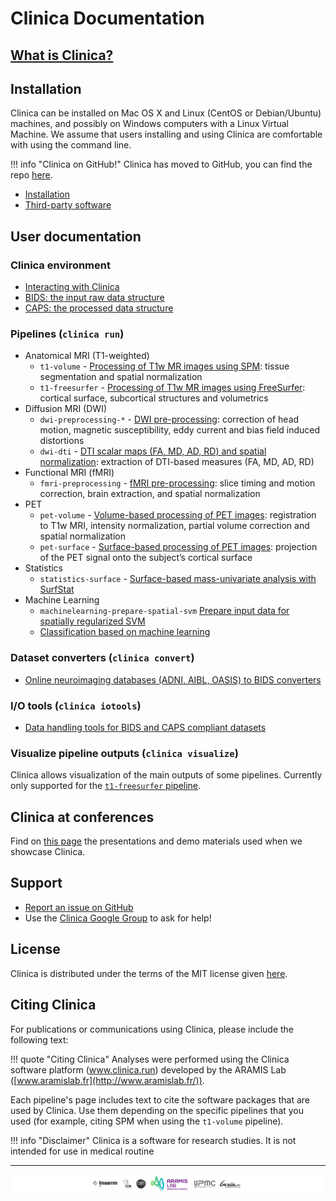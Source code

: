 # Clinica Documentation

## [What is Clinica?](WhatIsClinica)

## Installation

Clinica can be installed on Mac OS X and Linux (CentOS or Debian/Ubuntu) machines, and possibly on Windows computers with a Linux Virtual Machine. We assume that users installing and using Clinica are comfortable with using the command line.

!!! info "Clinica on GitHub!"
    Clinica has moved to GitHub, you can find the repo [here](https://github.com/aramis-lab/clinica/).

<!-- !!! info "New release: Clinica 0.2!"
    We are very pleased to announce the release 0.2 of Clinica. The release notes are available here: [v0.2.0](https://github.com/aramis-lab/clinica/releases/tag/v0.2.0), [v0.2.1](https://github.com/aramis-lab/clinica/releases/tag/v0.2.1). -->

<!-- ### Installing Clinica from source -->
  - [Installation](./Installation)
  - [Third-party software](./Third-party)  

<!-- ### Installing Clinica using Docker
Another way to install Clinica is to use [Docker](https://www.docker.com/what-docker). The installation procedure of the Clinica Docker image, which contains everything required to launch any pipeline of Clinica, is explained [here](https://gitlab.inria.fr/aramis/clinica_docker).    -->

<!-- ### Using Clinica on the ICM cluster
ICM members are encouraged to use the version of Clinica available on the cluster. Installation instructions are available [here](./ICMClusterInstallation). -->


## User documentation

### Clinica environment
- [Interacting with Clinica](InteractingWithClinica)
- [BIDS: the input raw data structure](BIDS)
- [CAPS: the processed data structure](CAPS)

### Pipelines (`clinica run`)
- Anatomical MRI (T1-weighted)
    - `t1-volume` - [Processing of T1w MR images using SPM](Pipelines/T1_Volume): tissue segmentation and spatial normalization
    - `t1-freesurfer` - [Processing of T1w MR images using FreeSurfer](Pipelines/T1_FreeSurfer): cortical surface, subcortical structures and volumetrics
- Diffusion MRI (DWI)
    - `dwi-preprocessing-*` - [DWI pre-processing](Pipelines/DWI_Preprocessing): correction of head motion, magnetic susceptibility, eddy current and bias field induced distortions
    - `dwi-dti` - [DTI scalar maps (FA, MD, AD, RD) and spatial normalization](Pipelines/DWI_DTI): extraction of DTI-based measures (FA, MD, AD, RD)
    <!--- `dwi-connectome` - [Construction of structural connectome](Pipelines/DWI_Connectome): computation of fiber orientation distributions, tractogram and connectome-->
- Functional MRI (fMRI)
    - `fmri-preprocessing` - [fMRI pre-processing](Pipelines/fMRI_Preprocessing): slice timing and motion correction, brain extraction, and spatial normalization
- PET
    - `pet-volume` - [Volume-based processing of PET images](Pipelines/PET_Volume): registration to T1w MRI, intensity normalization, partial volume correction and spatial normalization
    - `pet-surface` - [Surface-based processing of PET images](Pipelines/PET_Surface): projection of the PET signal onto the subject’s cortical surface
- Statistics
    - `statistics-surface` - [Surface-based mass-univariate analysis with SurfStat](Pipelines/Stats_Surface)
- Machine Learning
    - `machinelearning-prepare-spatial-svm` [Prepare input data for spatially regularized SVM](Pipelines/MachineLearning_PrepareSVM)
    - [Classification based on machine learning](Pipelines/MachineLearning_Classification)

### Dataset converters (`clinica convert`)
- [Online neuroimaging databases (ADNI, AIBL, OASIS) to BIDS converters](DatabasesToBIDS)

### I/O tools (`clinica iotools`)
- [Data handling tools for BIDS and CAPS compliant datasets](IO)

### Visualize pipeline outputs (`clinica visualize`)
Clinica allows visualization of the main outputs of some pipelines. Currently only supported for the [`t1-freesurfer` pipeline](Pipelines/T1_FreeSurfer).

## Clinica at conferences
Find on [this page](ClinicaConferences) the presentations and demo materials used when we showcase Clinica.

## Support
- [Report an issue on GitHub](https://github.com/aramis-lab/clinica/issues)
- Use the [Clinica Google Group](https://groups.google.com/forum/#!forum/clinica-user) to ask for help!

## License
Clinica is distributed under the terms of the MIT license given [here](https://github.com/aramis-lab/clinica/blob/dev/LICENSE.txt).

## Citing Clinica
For publications or communications using Clinica, please include the following text:

!!! quote "Citing Clinica"
    Analyses were performed using the Clinica software platform (www.clinica.run) developed by the ARAMIS Lab ([www.aramislab.fr](http://www.aramislab.fr/)).

Each pipeline's page includes text to cite the software packages that are used by Clinica. Use them depending on the specific pipelines that you used (for example, citing SPM when using the `t1-volume` pipeline).

!!! info "Disclaimer"
    Clinica is a software for research studies. It is not intended for use in medical routine

---

![Clinica_Partners_Banner](img/Clinica_Partners_Banner.png)
